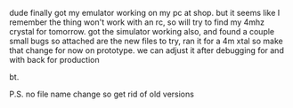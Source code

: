 dude finally got my emulator working on my pc at shop.
but it seems like I remember the thing won't work with an rc, 
so will try to find my 4mhz crystal for tomorrow.
got the simulator working also, and found a couple small bugs
so attached are the new files to try, ran it for a 4m xtal so make that change
for now on prototype. we can adjust it after debugging for and with back for production

bt.

P.S. no file name change so get rid of old versions